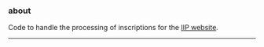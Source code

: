 ### about

Code to handle the processing of inscriptions for the [IIP website](https://library.brown.edu/cds/projects/iip/search/).

---
